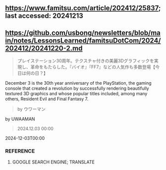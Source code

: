 ## https://www.famitsu.com/article/202412/25837; last accessed: 20241213

## https://github.com/usbong/newsletters/blob/main/notes/LessonsLearned/famitsuDotCom/2024/202412/20241220-2.md

> プレイステーション30周年。テクスチャ付きの美麗3Dグラフィックを実現し、革命をもたらした。『バイオ』『FF7』などの人気作も多数登場【今日は何の日？】

December 3 is the 30th year anniversary of the PlayStation, the gaming console that created a revolution by successfully rendering beautifully textured 3D graphics and whose popular titles included, among many others, Resident Evil and Final Fantasy 7.

> by ウワーマン

by UWAAMAN

> 2024.12.03 00:00

2024-12-03T00:00

### REFERENCE

1) GOOGLE SEARCH ENGINE; TRANSLATE